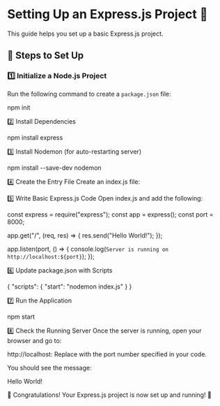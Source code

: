 # Setting Up an Express.js Project 🚀

This guide helps you set up a basic Express.js project.

## 📌 Steps to Set Up

### 1️⃣ Initialize a Node.js Project

Run the following command to create a `package.json` file:

npm init

2️⃣ Install Dependencies

npm install express

3️⃣ Install Nodemon (for auto-restarting server)

npm install --save-dev nodemon

4️⃣ Create the Entry File
Create an index.js file:

5️⃣ Write Basic Express.js Code
Open index.js and add the following:

const express = require("express");
const app = express();
const port = 8000;

app.get("/", (req, res) => {
res.send("Hello World!");
});

app.listen(port, () => {
console.log(`Server is running on http://localhost:${port}`);
});

6️⃣ Update package.json with Scripts

{
"scripts": {
"start": "nodemon index.js"
}
}

7️⃣ Run the Application

npm start

8️⃣ Check the Running Server
Once the server is running, open your browser and go to:

http://localhost:<port>
Replace <port> with the port number specified in your code.

You should see the message:

Hello World!

🎉 Congratulations!
Your Express.js project is now set up and running! 🚀
